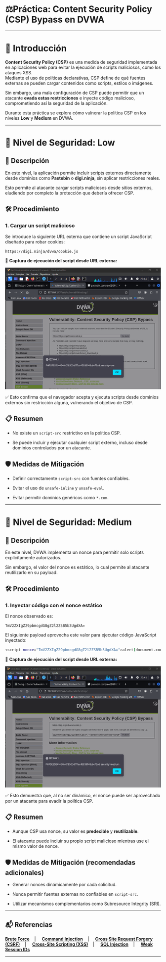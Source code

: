 # ​⚖️​​ Práctica: Content Security Policy (CSP) Bypass en DVWA

---

# 📖 Introducción

**Content Security Policy (CSP)** es una medida de seguridad implementada en aplicaciones web para evitar la ejecución de scripts maliciosos, como los ataques XSS.  
Mediante el uso de políticas declarativas, CSP define de qué fuentes externas se pueden cargar contenidos como scripts, estilos o imágenes.

Sin embargo, una mala configuración de CSP puede permitir que un atacante **evada estas restricciones** e inyecte código malicioso, comprometiendo así la seguridad de la aplicación.

Durante esta práctica se explora cómo vulnerar la política CSP en los niveles **Low** y **Medium** en DVWA.

---

# 🔷 Nivel de Seguridad: Low

## 📌 Descripción

En este nivel, la aplicación permite incluir scripts externos directamente desde dominios como **Pastebin** o **digi.ninja**, sin aplicar restricciones reales.

Esto permite al atacante cargar scripts maliciosos desde sitios externos, eludiendo por completo la protección que debería ofrecer CSP.

## 🛠️ Procedimiento

### 1. Cargar un script malicioso

Se introduce la siguiente URL externa que contiene un script JavaScript diseñado para robar cookies:

```text
https://digi.ninja/dvwa/cookie.js
```

📸 **Captura de ejecución del script desde URL externa:**


![CSP_Bypass_low](https://github.com/XaviGimReu/PPS-10836126/blob/main/template-main/RA3/RA3_2/assets/Content_Security_Policy(CSP)_Bypass%20-%20low_1.png)

✅ Esto confirma que el navegador acepta y ejecuta scripts desde dominios externos sin restricción alguna, vulnerando el objetivo de CSP.


## 📋 Resumen

- No existe un `script-src` restrictivo en la política CSP.

- Se puede incluir y ejecutar cualquier script externo, incluso desde dominios controlados por un atacante.


## 🛡️ Medidas de Mitigación

- Definir correctamente `script-src` con fuentes confiables.

- Evitar el uso de `unsafe-inline` y `unsafe-eval`.

- Evitar permitir dominios genéricos como `*.com`.

---

# 🔶 Nivel de Seguridad: Medium

## 📌 Descripción

En este nivel, DVWA implementa un nonce para permitir solo scripts explícitamente autorizados.

Sin embargo, el valor del nonce es estático, lo cual permite al atacante reutilizarlo en su payload.


## 🛠️ Procedimiento

### 1. Inyectar código con el nonce estático

El nonce observado es:

```text
TmV2ZXIgZ29pbmcgdG8gZ2l2ZSB5b3UgdXA=
```

El siguiente payload aprovecha este valor para ejecutar código JavaScript inyectado:

```bash
<script nonce="TmV2ZXIgZ29pbmcgdG8gZ2l2ZSB5b3UgdXA=">alert(document.cookie)</script>
```

📸 **Captura de ejecución del script desde URL externa:**


![CSP_Bypass_med](https://github.com/XaviGimReu/PPS-10836126/blob/main/template-main/RA3/RA3_2/assets/Content_Security_Policy(CSP)_Bypass%20-%20med_1.png)

✅ Esto demuestra que, al no ser dinámico, el nonce puede ser aprovechado por un atacante para evadir la política CSP.


## 📋 Resumen

- Aunque CSP usa nonce, su valor es **predecible** y **reutilizable**.

- El atacante puede incluir su propio script malicioso mientras use el mismo valor de nonce.


## 🛡️ Medidas de Mitigación (recomendadas adicionales)

- Generar nonces dinámicamente por cada solicitud.

- Nunca permitir fuentes externas no confiables en `script-src`.

- Utilizar mecanismos complementarios como Subresource Integrity (SRI).


---

## 📬 Referencias

**[Brute Force](https://github.com/XaviGimReu/PPS-10836126/tree/main/template-main/RA3/RA3_2/Brute%20Force)**&nbsp;&nbsp;&nbsp; | &nbsp;&nbsp;&nbsp;
**[Command Injection](https://github.com/XaviGimReu/PPS-10836126/tree/main/template-main/RA3/RA3_2/Command%20Injection)**&nbsp;&nbsp;&nbsp; | &nbsp;&nbsp;&nbsp;
**[Cross Site Request Forgery (CSRF)](https://github.com/XaviGimReu/PPS-10836126/tree/main/template-main/RA3/RA3_2/Cross%20Site%20Request%20Forgery%20(CSRF))**&nbsp;&nbsp;&nbsp; | &nbsp;&nbsp;&nbsp;
**[Cross-Site Scripting (XSS)](https://github.com/XaviGimReu/PPS-10836126/tree/main/template-main/RA3/RA3_2/Cross-Site%20Scripting%20(XSS))**&nbsp;&nbsp;&nbsp; | &nbsp;&nbsp;&nbsp;
**[SQL Injection](https://github.com/XaviGimReu/PPS-10836126/tree/main/template-main/RA3/RA3_2/SQL%20Injection)**&nbsp;&nbsp;&nbsp; | &nbsp;&nbsp;&nbsp;
**[Weak Session IDs](https://github.com/XaviGimReu/PPS-10836126/tree/main/template-main/RA3/RA3_2/Weak%20Session%20IDs)**

---
